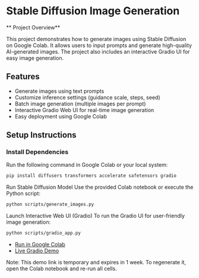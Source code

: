 # Stable Diffusion Image Generation

** Project Overview**  

This project demonstrates how to generate images using Stable Diffusion on Google Colab. It allows users to input prompts and generate high-quality AI-generated images. The project also includes an interactive Gradio UI for easy image generation.  

## Features  

- Generate images using text prompts  
- Customize inference settings (guidance scale, steps, seed)  
- Batch image generation (multiple images per prompt)  
- Interactive Gradio Web UI for real-time image generation  
- Easy deployment using Google Colab  

## Setup Instructions  

### Install Dependencies  

Run the following command in Google Colab or your local system:  

```bash
pip install diffusers transformers accelerate safetensors gradio
```

Run Stable Diffusion Model
Use the provided Colab notebook or execute the Python script:
```bash
python scripts/generate_images.py
```
Launch Interactive Web UI (Gradio)
To run the Gradio UI for user-friendly image generation:
```bash
python scripts/gradio_app.py
```
- [Run in Google Colab](https://colab.research.google.com/drive/1jW6JpdIwCN5Jf7dTLK3w14mjLXhnlJ9D?usp=sharing)
- [Live Gradio Demo](https://colab.research.google.com/drive/1jW6JpdIwCN5Jf7dTLK3w14mjLXhnlJ9D?usp=sharing)

Note: This demo link is temporary and expires in 1 week. To regenerate it, open the Colab notebook and re-run all cells.
